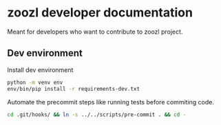 # zoozl developer documentation

Meant for developers who want to contribute to zoozl project.

## Dev environment

Install dev environment
```bash
python -m venv env
env/bin/pip install -r requirements-dev.txt
```

Automate the precommit steps like running tests before commiting code.
```bash
cd .git/hooks/ && ln -s ../../scripts/pre-commit . && cd -
```

